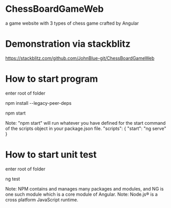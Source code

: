 # ChessBoardGameWeb
a game website with 3 types of chess game crafted by Angular

# Demonstration via stackblitz
https://stackblitz.com/github.com/JohnBlue-git/ChessBoardGameWeb

# How to start program
enter root of folder

npm install --legacy-peer-deps

npm start

Note: "npm start" will run whatever you have defined for the start command of the scripts object in your package.json file.
"scripts": {
  "start": "ng serve"
}

# How to start unit test
enter root of folder

ng test

Note: NPM contains and manages many packages and modules, and NG is one such module which is a core module of Angular.
Note: Node.js® is a cross platform JavaScript runtime.
